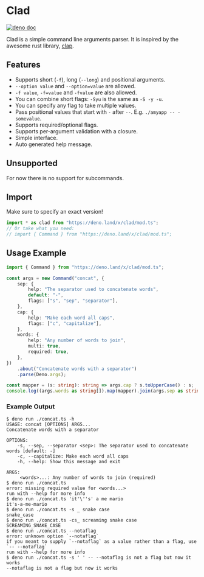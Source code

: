 # Clad
[![deno doc](https://doc.deno.land/badge.svg)](https://doc.deno.land/https://deno.land/x/clad@v0.2.2/mod.tshttps://doc.deno.land/https://deno.land/x/clad/mod.ts)

Clad is a simple command line arguments parser. It is inspired by the awesome
rust library, [clap](https://github.com/clap-rs/clap).

## Features
- Supports short (`-f`), long (`--long`) and positional arguments.
- `--option value` and `--option=value` are allowed.
- `-f value`, `-f=value` and `-fvalue` are also allowed.
- You can combine short flags: `-Syu` is the same as `-S -y -u`.
- You can specify any flag to take multiple values.
- Pass positional values that start with `-` after `--`. E.g.
  `./amyapp -- -somevalue`.
- Supports required/optional flags.
- Supports per-argument validation with a closure.
- Simple interface.
- Auto generated help message.

## Unsupported
For now there is no support for subcommands.

## Import
Make sure to specify an exact version!

```ts
import * as clad from "https://deno.land/x/clad/mod.ts";
// Or take what you need:
// import { Command } from "https://deno.land/x/clad/mod.ts";
```

## Usage Example
```ts
import { Command } from "https://deno.land/x/clad/mod.ts";

const args = new Command("concat", {
	sep: {
		help: "The separator used to concatenate words",
		default: "-",
		flags: ["s", "sep", "separator"],
	},
	cap: {
		help: "Make each word all caps",
		flags: ["c", "capitalize"],
	},
	words: {
		help: "Any number of words to join",
		multi: true,
		required: true,
	},
})
	.about("Concatenate words with a separator")
	.parse(Deno.args);

const mapper = (s: string): string => args.cap ? s.toUpperCase() : s;
console.log((args.words as string[]).map(mapper).join(args.sep as string));
```

### Example Output
```output
$ deno run ./concat.ts -h
USAGE: concat [OPTIONS] ARGS...
Concatenate words with a separator

OPTIONS:
    -s, --sep, --separator <sep>: The separator used to concatenate words [default: -]
    -c, --capitalize: Make each word all caps
    -h, --help: Show this message and exit

ARGS:
     <words>...: Any number of words to join (required)
$ deno run ./concat.ts
error: missing required value for <words...>
run with --help for more info
$ deno run ./concat.ts 'it'\''s' a me mario
it's-a-me-mario
$ deno run ./concat.ts -s _ snake case
snake_case
$ deno run ./concat.ts -cs_ screaming snake case
SCREAMING_SNAKE_CASE
$ deno run ./concat.ts --notaflag
error: unknown option `--notaflag`
if you meant to supply `--notaflag` as a value rather than a flag, use `-- --notaflag`
run with --help for more info
$ deno run ./concat.ts -s ' ' -- --notaflag is not a flag but now it works
--notaflag is not a flag but now it works
```
